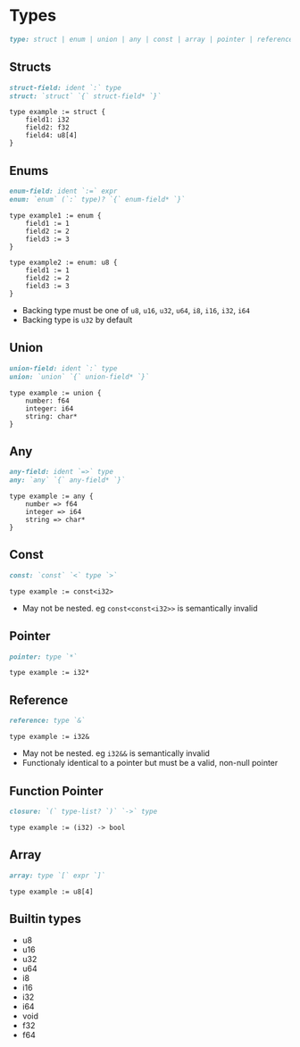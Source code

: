 # Types

```md
type: struct | enum | union | any | const | array | pointer | reference | closure
```

## Structs

```md
struct-field: ident `:` type
struct: `struct` `{` struct-field* `}`
```

```ct
type example := struct {
    field1: i32
    field2: f32
    field4: u8[4]
}
```

## Enums

```md
enum-field: ident `:=` expr
enum: `enum` (`:` type)? `{` enum-field* `}`
```

```ct
type example1 := enum {
    field1 := 1
    field2 := 2
    field3 := 3
}

type example2 := enum: u8 {
    field1 := 1
    field2 := 2
    field3 := 3
}
```

* Backing type must be one of `u8`, `u16`, `u32`, `u64`, `i8`, `i16`, `i32`, `i64`
* Backing type is `u32` by default

## Union

```md
union-field: ident `:` type
union: `union` `{` union-field* `}`
```

```ct
type example := union {
    number: f64
    integer: i64
    string: char*
}
```

## Any

```md
any-field: ident `=>` type
any: `any` `{` any-field* `}`
```

```ct
type example := any {
    number => f64
    integer => i64
    string => char*
}
```

## Const

```md
const: `const` `<` type `>`
```

```ct
type example := const<i32>
```

* May not be nested. eg `const<const<i32>>` is semantically invalid

## Pointer

```md
pointer: type `*`
```

```ct
type example := i32*
```

## Reference

```md
reference: type `&`
```

```ct
type example := i32&
```

* May not be nested. eg `i32&&` is semantically invalid
* Functionaly identical to a pointer but must be a valid, non-null pointer

## Function Pointer

```md
closure: `(` type-list? `)` `->` type
```

```ct
type example := (i32) -> bool
```

## Array

```md
array: type `[` expr `]`
```

```ct
type example := u8[4]
```

## Builtin types

* u8
* u16
* u32
* u64
* i8
* i16
* i32
* i64
* void
* f32
* f64
